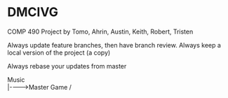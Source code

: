 # DMCIVG
COMP 490 Project
by Tomo, Ahrin, Austin, Keith, Robert, Tristen


Always update feature branches, then have branch review. Always keep a local version of the project (a copy)

Always rebase your updates from master

Music \
       |---->Master
Game  /
